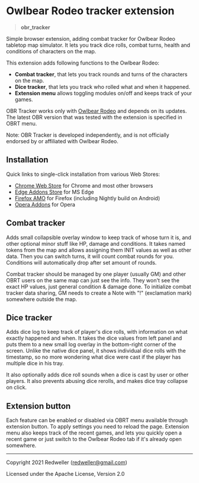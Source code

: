# Owlbear Rodeo tracker extension
> **obr_tracker**

Simple browser extension, adding combat tracker for Owlbear Rodeo tabletop map simulator. 
It lets you track dice rolls, combat turns, health and conditions of characters on the map.

This extension adds following functions to the Owlbear Rodeo:
- **Combat tracker**, that lets you track rounds and turns of the characters on the map.
- **Dice tracker**, that lets you track who rolled what and when it happened.
- **Extension menu** allows toggling modules on/off and keeps track of your games.

OBR Tracker works only with [Owlbear Rodeo](https://owlbear.rodeo) and depends on its updates. The latest OBR version that was tested with the extension is specified in OBRT menu.

Note: OBR Tracker is developed independently, and is not officially endorsed by or affiliated with Owlbear Rodeo.

## Installation

Quick links to single-click installation from various Web Stores:
- [Chrome Web Store](https://chrome.google.com/webstore/detail/owlbear-rodeo-combat-trac/lcfcmebjoechmikocfjjeocnljconfdp) for Chrome and most other browsers
- [Edge Addons Store](https://microsoftedge.microsoft.com/addons/detail/owlbear-rodeo-tracker/eejflcokmghbnkekboiflnpjjidcdjif) for MS Edge
- [Firefox AMO](https://addons.mozilla.org/firefox/addon/owlbear-combat-tracker/) for Firefox (including Nightly build on Android)
- [Opera Addons](https://addons.opera.com/extensions/details/owlbear-rodeo-tracker/)  for Opera

## Combat tracker

Adds small collapsible overlay window to keep track of whose turn it is, and other optional minor stuff like HP, damage and conditions. It takes named tokens from the map and allows assigning them INIT values as well as other data. Then you can switch turns, it will count combat rounds for you. Conditions will automatically drop after set amount of rounds. 

Combat tracker should be managed by one player (usually GM) and other OBRT users on the same map can just see the info. They won't see the exact HP values, just general condition & damage done. To initialize combat tracker data sharing, GM needs to create a Note with "!" (exclamation mark) somewhere outside the map.

## Dice tracker

Adds dice log to keep track of player's dice rolls, with information on what exactly happened and when. It takes the dice values from left panel and puts them to a new small log overlay in the bottom-right corner of the screen. Unlike the native dice panel, it shows individual dice rolls with the timestamp, so no more wondering what dice were cast if the player has multiple dice in his tray.

It also optionally adds dice roll sounds when a dice is cast by user or other players. It also prevents abusing dice rerolls, and makes dice tray collapse on click.

## Extension button

Each feature can be enabled or disabled via OBRT menu available through extension button. To apply settings you need to reload the page. Extension menu also keeps track of the recent games, and lets you quickly open a recent game or just switch to the Owlbear Rodeo tab if it's already open somewhere.

____

Copyright 2021 Redweller (redweller@gmail.com)

Licensed under the Apache License, Version 2.0
